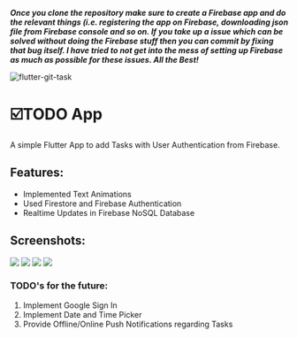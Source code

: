 ***Once you clone the repository make sure to create a Firebase app and do the relevant things (i.e. registering the app on Firebase, downloading json file from Firebase console and so on. If you take up a issue which can be solved without doing the Firebase stuff then you can commit by fixing that bug itself. I have tried to not get into the mess of setting up Firebase as much as possible for these issues.
All the Best!***

![flutter-git-task](https://socialify.git.ci/codingiitg/flutter-git-task/image?language=1&owner=1&stargazers=1&theme=Light)

# ☑️TODO App

A simple Flutter App to add Tasks with User Authentication from Firebase.

## Features:
 - Implemented Text Animations
 - Used Firestore and Firebase Authentication
 - Realtime Updates in Firebase NoSQL Database

## Screenshots:

![](./screenshots/Screenshot_2021-12-10-10-03-55-643_com.gunjan.todoapp.jpg)
![](./screenshots/Screenshot_2021-12-10-10-04-53-195_com.gunjan.todoapp.jpg)
![](./screenshots/Screenshot_2021-12-10-10-06-10-835_com.gunjan.todoapp.jpg)
![](./screenshots/Screenshot_2021-12-10-10-06-28-847_com.gunjan.todoapp.jpg)

### TODO's for the future:
1. Implement Google Sign In
2. Implement Date and Time Picker
3. Provide Offline/Online Push Notifications regarding Tasks 


